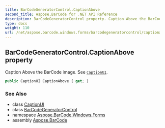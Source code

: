 ```yaml
---
title: BarCodeGeneratorControl.CaptionAbove
second_title: Aspose.BarCode for .NET API Reference
description: BarCodeGeneratorControl property. Caption Above the BarCode image. See CaptionUI
type: docs
weight: 110
url: /net/aspose.barcode.windows.forms/barcodegeneratorcontrol/captionabove/
---
```

## BarCodeGeneratorControl.CaptionAbove property

Caption Above the BarCode image. See [`CaptionUI`](../../captionui/).

```csharp
public CaptionUI CaptionAbove { get; }
```

### See Also

* class [CaptionUI](../../captionui/)
* class [BarCodeGeneratorControl](../)
* namespace [Aspose.BarCode.Windows.Forms](../../barcodegeneratorcontrol/)
* assembly [Aspose.BarCode](../../../)


